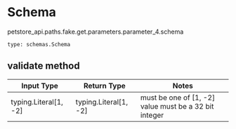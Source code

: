 # Schema
petstore_api.paths.fake.get.parameters.parameter_4.schema
```
type: schemas.Schema
```

## validate method
Input Type | Return Type | Notes
------------ | ------------- | -------------
typing.Literal[1, -2] | typing.Literal[1, -2] | must be one of [1, -2] value must be a 32 bit integer
